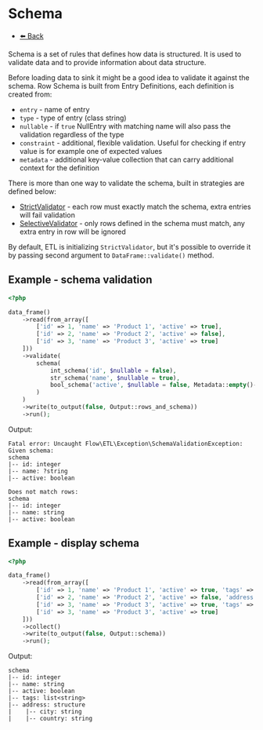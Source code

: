 # Schema

- [⬅️️ Back](core.md)

Schema is a set of rules that defines how data is structured.
It is used to validate data and to provide information about data structure.

Before loading data to sink it might be a good idea to validate it against the schema.
Row Schema is built from Entry Definitions, each definition is created from:

* `entry` - name of entry
* `type` - type of entry (class string)
* `nullable` - if `true` NullEntry with matching name will also pass the validation regardless of the type
* `constraint` - additional, flexible validation. Useful for checking if entry value is for example one of expected values
* `metadata` - additional key-value collection that can carry additional context for the definition

There is more than one way to validate the schema, built in strategies are defined below:

* [StrictValidator](../../../src/core/etl/src/Flow/ETL/Row/Schema/StrictValidator.php) - each row must exactly match the schema, extra entries will fail validation
* [SelectiveValidator](../../../src/core/etl/src/Flow/ETL/Row/Schema/SelectiveValidator.php) - only rows defined in the schema must match, any extra entry in row will be ignored

By default, ETL is initializing `StrictValidator`, but it's possible to override it by passing second argument to `DataFrame::validate()` method.

## Example - schema validation

```php 
<?php

data_frame()
    ->read(from_array([
        ['id' => 1, 'name' => 'Product 1', 'active' => true],
        ['id' => 2, 'name' => 'Product 2', 'active' => false],
        ['id' => 3, 'name' => 'Product 3', 'active' => true]
    ]))
    ->validate(
        schema(
            int_schema('id', $nullable = false),
            str_schema('name', $nullable = true),
            bool_schema('active', $nullable = false, Metadata::empty()->add('key', 'value')),
        )
    )
    ->write(to_output(false, Output::rows_and_schema))
    ->run();
```

Output:

```console
Fatal error: Uncaught Flow\ETL\Exception\SchemaValidationException: Given schema:
schema
|-- id: integer
|-- name: ?string
|-- active: boolean

Does not match rows:
schema
|-- id: integer
|-- name: string
|-- active: boolean
```

## Example - display schema

```php
<?php

data_frame()
    ->read(from_array([
        ['id' => 1, 'name' => 'Product 1', 'active' => true, 'tags' => ['tag1', 'tag2']],
        ['id' => 2, 'name' => 'Product 2', 'active' => false, 'address' => ['city' => 'London', 'country' => 'UK']],
        ['id' => 3, 'name' => 'Product 3', 'active' => true, 'tags' => ['tag1', 'tag2']],
        ['id' => 3, 'name' => 'Product 3', 'active' => true]
    ]))
    ->collect()
    ->write(to_output(false, Output::schema))
    ->run();
```

Output:

```console
schema
|-- id: integer
|-- name: string
|-- active: boolean
|-- tags: list<string>
|-- address: structure
|    |-- city: string
|    |-- country: string
```